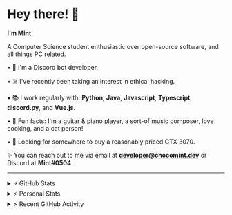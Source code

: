 # Hey there! 👋

**I'm Mint.**

A Computer Science student enthusiastic over open-source software, and all things PC related.

• 👾 I'm a Discord bot developer.

• ☠️ I've recently been taking an interest in ethical hacking.

• 📚 I work regularly with: **Python**, **Java**, **Javascript**, **Typescript**, **discord.py**, and **Vue.js**.

• 🍛 Fun facts: I'm a guitar & piano player, a sort-of music composer, love cooking, and a cat person!

• 🔎 Looking for somewhere to buy a reasonably priced GTX 3070.

✨ You can reach out to me via email at **developer@chocomint.dev** or Discord at **Mint#0504**.

---

<details>
    <summary>⚡ GitHub Stats</summary>

<img height="160px" align="center" alt="Mint's GitHub Stats" src="https://github-readme-stats-lunarmint.vercel.app/api?username=lunarmint&count_private=true&show_icons=true&hide_title=true&hide_border=true&title_color=00ffdf&icon_color=00ffdf&text_color=141823&bg_color=0,4158d0,c850c0,ffcc70&include_all_commits=false"/>

<img align="center" alt="Mint's Most Used Languages" src="https://github-readme-stats-lunarmint.vercel.app/api/top-langs/?username=lunarmint&hide_title=true&hide_border=true&langs_count=8&layout=compact&title_color=141823&bg_color=0,ffcc70,c850c0,4158d0"/>

</details>

<details>
    <summary>⚡ Personal Stats</summary>

<!--START_SECTION:waka-->
![Profile Views](http://img.shields.io/badge/Profile%20Views-0-blue)

![Lines of code](https://img.shields.io/badge/From%20Hello%20World%20I%27ve%20Written-164087%20lines%20of%20code-blue)

**I'm a Night 🦉** 

```text
🌞 Morning    62 commits     █████░░░░░░░░░░░░░░░░░░░░   19.62% 
🌆 Daytime    90 commits     ███████░░░░░░░░░░░░░░░░░░   28.48% 
🌃 Evening    78 commits     ██████░░░░░░░░░░░░░░░░░░░   24.68% 
🌙 Night      86 commits     ██████░░░░░░░░░░░░░░░░░░░   27.22%

```
📅 **I'm Most Productive on Monday** 

```text
Monday       94 commits     ███████░░░░░░░░░░░░░░░░░░   29.75% 
Tuesday      34 commits     ██░░░░░░░░░░░░░░░░░░░░░░░   10.76% 
Wednesday    26 commits     ██░░░░░░░░░░░░░░░░░░░░░░░   8.23% 
Thursday     67 commits     █████░░░░░░░░░░░░░░░░░░░░   21.2% 
Friday       42 commits     ███░░░░░░░░░░░░░░░░░░░░░░   13.29% 
Saturday     28 commits     ██░░░░░░░░░░░░░░░░░░░░░░░   8.86% 
Sunday       25 commits     ██░░░░░░░░░░░░░░░░░░░░░░░   7.91%

```


📊 **This Week I Spent My Time On** 

```text
💬 Programming Languages: 
C++                      4 hrs 48 mins       ███████████░░░░░░░░░░░░░░   46.09% 
Python                   4 hrs 8 mins        ██████████░░░░░░░░░░░░░░░   39.7% 
Other                    41 mins             █░░░░░░░░░░░░░░░░░░░░░░░░   6.68% 
SQL                      41 mins             █░░░░░░░░░░░░░░░░░░░░░░░░   6.66% 
Git Config               2 mins              ░░░░░░░░░░░░░░░░░░░░░░░░░   0.39%

🔥 Editors: 
PyCharm                  5 hrs 36 mins       █████████████░░░░░░░░░░░░   53.78% 
CLion                    4 hrs 49 mins       ███████████░░░░░░░░░░░░░░   46.22%

🐱‍💻 Projects: 
Chiya                    5 hrs 34 mins       █████████████░░░░░░░░░░░░   53.49% 
project1                 3 hrs 52 mins       █████████░░░░░░░░░░░░░░░░   37.1% 
test                     57 mins             ██░░░░░░░░░░░░░░░░░░░░░░░   9.12% 
Unknown Project          1 min               ░░░░░░░░░░░░░░░░░░░░░░░░░   0.29%

💻 Operating System: 
Windows                  10 hrs 25 mins      █████████████████████████   100.0%

```

**I Mostly Code in Python** 

```text
Python                   6 repos             ███████░░░░░░░░░░░░░░░░░░   28.57% 
C                        5 repos             ██████░░░░░░░░░░░░░░░░░░░   23.81% 
Java                     3 repos             ███░░░░░░░░░░░░░░░░░░░░░░   14.29% 
Clojure                  2 repos             ██░░░░░░░░░░░░░░░░░░░░░░░   9.52% 
Scala                    2 repos             ██░░░░░░░░░░░░░░░░░░░░░░░   9.52%

```



 Last Updated on 28/09/2021
<!--END_SECTION:waka-->

</details>

<details>
    <summary>⚡ Recent GitHub Activity</summary>

<!--START_SECTION:activity-->
1. 💪 Opened PR [#108](https://github.com/ranimepiracy/chiya/pull/108) in [ranimepiracy/chiya](https://github.com/ranimepiracy/chiya)
2. 🎉 Merged PR [#106](https://github.com/ranimepiracy/chiya/pull/106) in [ranimepiracy/chiya](https://github.com/ranimepiracy/chiya)
3. 🎉 Merged PR [#104](https://github.com/ranimepiracy/chiya/pull/104) in [ranimepiracy/chiya](https://github.com/ranimepiracy/chiya)
4. 💪 Opened PR [#105](https://github.com/ranimepiracy/chiya/pull/105) in [ranimepiracy/chiya](https://github.com/ranimepiracy/chiya)
5. ❌ Closed PR [#103](https://github.com/ranimepiracy/chiya/pull/103) in [ranimepiracy/chiya](https://github.com/ranimepiracy/chiya)
<!--END_SECTION:activity-->

</details>
